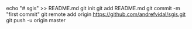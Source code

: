 echo "# sgis" >> README.md
git init
git add README.md
git commit -m "first commit"
git remote add origin https://github.com/andrefvidal/sgis.git
git push -u origin master